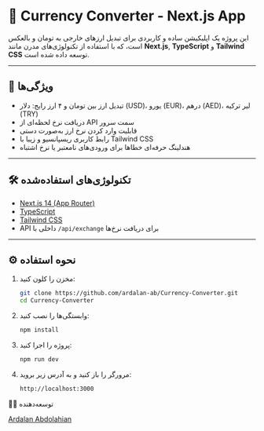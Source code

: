 # 💱 Currency Converter - Next.js App

این پروژه یک اپلیکیشن ساده و کاربردی برای تبدیل ارزهای خارجی به تومان و بالعکس است، که با استفاده از تکنولوژی‌های مدرن مانند **Next.js**, **TypeScript** و **Tailwind CSS** توسعه داده شده است.

---

## 🚀 ویژگی‌ها

- تبدیل ارز بین تومان و ۴ ارز رایج: دلار (USD)، یورو (EUR)، درهم (AED)، لیر ترکیه (TRY)
- دریافت نرخ لحظه‌ای از API سمت سرور
- قابلیت وارد کردن نرخ ارز به‌صورت دستی
- رابط کاربری ریسپانسیو و زیبا با Tailwind CSS
- هندلینگ حرفه‌ای خطاها برای ورودی‌های نامعتبر یا نرخ اشتباه

---

## 🛠️ تکنولوژی‌های استفاده‌شده

- [Next.js 14 (App Router)](https://nextjs.org/)
- [TypeScript](https://www.typescriptlang.org/)
- [Tailwind CSS](https://tailwindcss.com/)
- API داخلی با `/api/exchange` برای دریافت نرخ‌ها

---

## ⚙️ نحوه استفاده

1. مخزن را کلون کنید:
   ```bash
   git clone https://github.com/ardalan-ab/Currency-Converter.git
   cd Currency-Converter
2. وابستگی‌ها را نصب کنید:
    ```bash
    npm install
 
3. پروژه را اجرا کنید:
    ```bash
    npm run dev

4. مرورگر را باز کنید و به آدرس زیر بروید:
    ```bash
    http://localhost:3000

👨‍💻 توسعه‌دهنده

[Ardalan Abdolahian](https://github.com/ardalan-ab)


